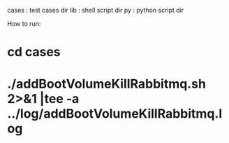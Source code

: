 
cases : test cases dir
lib : shell script dir
py : python script dir


How to run:
# cd cases
# ./addBootVolumeKillRabbitmq.sh 2>&1 |tee -a ../log/addBootVolumeKillRabbitmq.log

